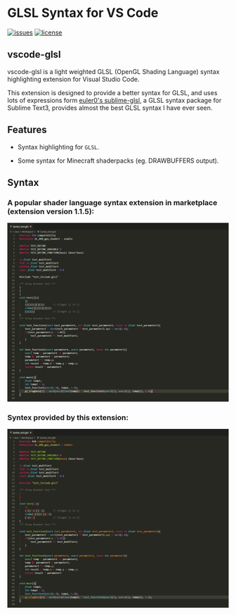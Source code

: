 # GLSL Syntax for VS Code

[![issues](https://img.shields.io/github/issues/GeforceLegend/vscode-glsl.svg)](https://github.com/GeForceLegend/vscode-glsl/issues)
[![license](https://img.shields.io/github/license/GeforceLegend/vscode-glsl.svg)](https://github.com/GeForceLegend/vscode-glsl)

## vscode-glsl

vscode-glsl is a light weighted GLSL (OpenGL Shading Language) syntax highlighting extension for Visual Studio Code. 

This extension is designed to provide a better syntax for GLSL, and uses lots of expressions form [euler0's sublime-glsl](https://github.com/euler0/sublime-glsl), a GLSL syntax package for Sublime Text3, provides almost the best GLSL syntax I have ever seen.

## Features

 - Syntax highlighting for `GLSL`.

 - Some syntax for Minecraft shaderpacks (eg. DRAWBUFFERS output).

## Syntax

### A popular shader language syntax extension in marketplace (extension version 1.1.5):

![other](images/Syntax-of-extension-in-market.png)

### Syntex provided by this extension:

![this](images/Syntax-of-this-extension.png)

## 
